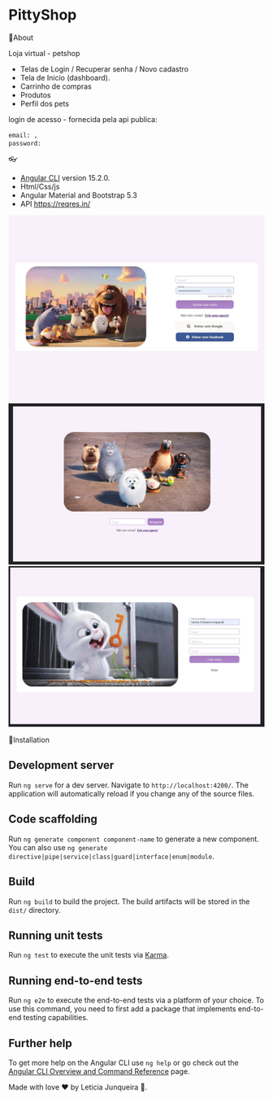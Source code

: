 # PittyShop
📌About 

Loja virtual - petshop 
- Telas de Login / Recuperar senha / Novo cadastro  
- Tela de Inicio (dashboard).
- Carrinho de compras 
- Produtos 
- Perfil dos pets


login de acesso - fornecida pela api publica: 

    email: ,
    password: 

👓 
 * [Angular CLI](https://github.com/angular/angular-cli) version 15.2.0.
 * Html/Css/js
 * Angular Material and Bootstrap 5.3
 * API https://reqres.in/ 



![login](https://github.com/itsmejunqueira/PittyShop/blob/main/src/assets/login.JPG)
![recuperar senha](https://github.com/itsmejunqueira/PittyShop/blob/main/src/assets/recuperar-senha.PNG)
![criar conta](https://github.com/itsmejunqueira/PittyShop/blob/main/src/assets/criar-conta.JPG)


📕Installation
## Development server

Run `ng serve` for a dev server. Navigate to `http://localhost:4200/`. The application will automatically reload if you change any of the source files.

## Code scaffolding

Run `ng generate component component-name` to generate a new component. You can also use `ng generate directive|pipe|service|class|guard|interface|enum|module`.

## Build

Run `ng build` to build the project. The build artifacts will be stored in the `dist/` directory.

## Running unit tests

Run `ng test` to execute the unit tests via [Karma](https://karma-runner.github.io).

## Running end-to-end tests

Run `ng e2e` to execute the end-to-end tests via a platform of your choice. To use this command, you need to first add a package that implements end-to-end testing capabilities.

## Further help

To get more help on the Angular CLI use `ng help` or go check out the [Angular CLI Overview and Command Reference](https://angular.io/cli) page.



Made with love ❤️ by Leticia Junqueira 🚀.
